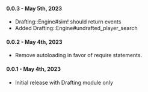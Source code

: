 #### 0.0.3 - May 5th, 2023

* Drafting::Engine#sim! should return events
* Added Drafting::Engine#undrafted_player_search

#### 0.0.2 - May 4th, 2023

* Remove autoloading in favor of require statements.

#### 0.0.1 - May 4th, 2023

* Initial release with Drafting module only
